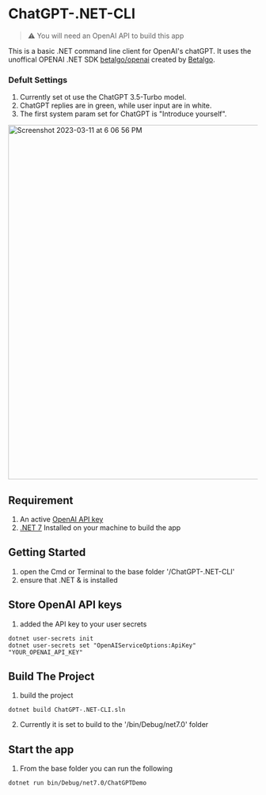 # ChatGPT-.NET-CLI

> :warning: You will need an OpenAI API to build this app


This is a basic .NET command line client for OpenAI's chatGPT. It uses the unoffical OPENAI .NET SDK [betalgo/openai](https://github.com/betalgo/openai) created by [Betalgo](https://github.com/betalgo).

### Defult Settings

1. Currently set ot use the ChatGPT 3.5-Turbo model.
2. ChatGPT replies are in green, while user input are in white.
3. The first system param set for ChatGPT is "Introduce yourself".

<img width="717" alt="Screenshot 2023-03-11 at 6 06 56 PM" src="https://user-images.githubusercontent.com/8541450/224515497-a2da8f16-1ffc-4434-9ffe-bf7603f5d01d.png">

## Requirement 
1. An active [OpenAI API key](https://openai.com/blog/openai-api)
2. [.NET 7](https://dotnet.microsoft.com/en-us/download/dotnet/7.0) Installed on your machine to build the app

## Getting Started
1. open the Cmd or Terminal to the base folder '/ChatGPT-.NET-CLI'
2. ensure that .NET & is installed

## Store OpenAI API keys
1. added the API key to your user secrets
```shell
dotnet user-secrets init
dotnet user-secrets set "OpenAIServiceOptions:ApiKey" "YOUR_OPENAI_API_KEY"
```
## Build The Project
1. build the project
```shell
dotnet build ChatGPT-.NET-CLI.sln
```
2. Currently it is set to build to the '/bin/Debug/net7.0' folder

## Start the app
1. From the base folder you can run the following
```shell
dotnet run bin/Debug/net7.0/ChatGPTDemo
```
